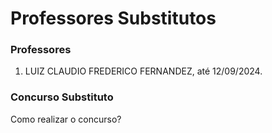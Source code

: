# Professores Substitutos

### Professores
1. LUIZ CLAUDIO FREDERICO FERNANDEZ, até 12/09/2024.


### Concurso Substituto
Como realizar o concurso?



